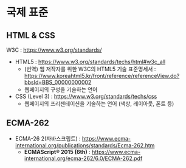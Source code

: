 # 국제 표준

## HTML & CSS

W3C : https://www.w3.org/standards/

- HTML5 : https://www.w3.org/standards/techs/html#w3c_all
  - (번역) 웹 저작자를 위한 W3C의 HTML5 기술 표준명세서 : https://www.koreahtml5.kr/front/reference/referenceView.do?bbsId=BBS_00000000002
  - 웹페이지의 구성을 기술하는 언어
- CSS (Level 3) : https://www.w3.org/standards/techs/css
  - 웹페이지의 프리젠테이션을 기술하는 언어 (색상, 레이아웃, 폰트 등)

## ECMA-262

- ECMA-26 2(자바스크립트) : https://www.ecma-international.org/publications/standards/Ecma-262.htm
  - **ECMAScript® 2015 (6th)** : https://www.ecma-international.org/ecma-262/6.0/ECMA-262.pdf
